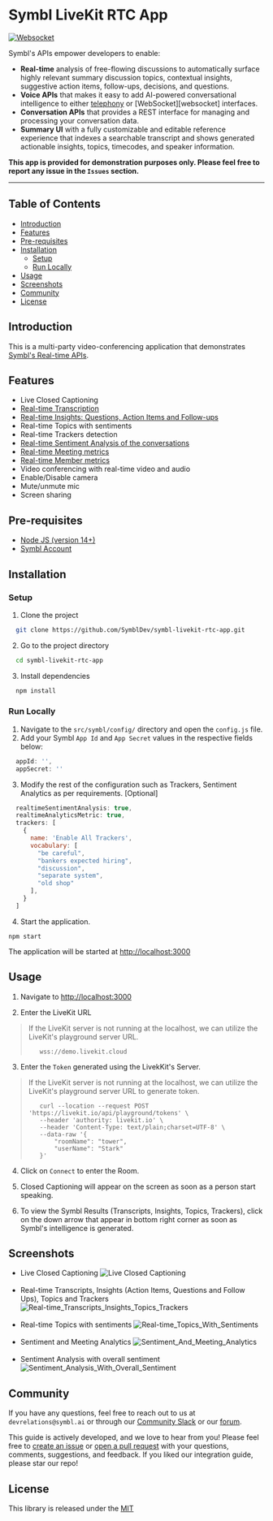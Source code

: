 # Symbl LiveKit RTC App

[![Websocket][symbl_websocket_bright_green_badge]][symbl_streaming_api_docs]


Symbl's APIs empower developers to enable:
- **Real-time** analysis of free-flowing discussions to automatically surface highly relevant summary discussion topics, contextual insights, suggestive action items, follow-ups, decisions, and questions.
- **Voice APIs** that makes it easy to add AI-powered conversational intelligence to either [telephony][telephony] or [WebSocket][websocket] interfaces.
- **Conversation APIs** that provides a REST interface for managing and processing your conversation data.
- **Summary UI** with a fully customizable and editable reference experience that indexes a searchable transcript and shows generated actionable insights, topics, timecodes, and speaker information.

**This app is provided for demonstration purposes only. Please feel free to report any issue in the `Issues` section.**

<hr />


## Table of Contents
- [Introduction](#introduction)
- [Features](#features)
- [Pre-requisites](#pre-requisites)
- [Installation](#installation)
    - [Setup](#setup)
    - [Run Locally](#run-locally)
- [Usage](#usage)
- [Screenshots](#local-development)
- [Community](#community)
- [License](#license)

## Introduction
This is a multi-party video-conferencing application that demonstrates [Symbl's Real-time APIs][symbl_streaming_api_docs].

## Features

- Live Closed Captioning
- [Real-time Transcription](## "Real-time Transcription with different color coding scheme for Senders and Receivers")
- [Real-time Insights: Questions, Action Items and Follow-ups](## "Real-time Insights with different color coding scheme for Senders and Receivers")
- Real-time Topics with sentiments
- Real-time Trackers detection
- [Real-time Sentiment Analysis of the conversations](## "Real-time sentiment analysis (sentence level) and aggregated/overall sentiment categorisation of the conversations. This is demonstrated using a linear graph.")
- [Real-time Meeting metrics](## "Pie Chart to demonstrate the total_talktime, total_silence and total_overlapping_time")
- [Real-time Member metrics](## "Demonstrates the talktime/contribution of a member in the conversations")
- Video conferencing with real-time video and audio
- Enable/Disable camera
- Mute/unmute mic
- Screen sharing

## Pre-requisites

- [Node JS (version 14+)](node_js_download_link)
- [Symbl Account][symbl_signup]

## Installation

### Setup

1. Clone the project

```bash
  git clone https://github.com/SymblDev/symbl-livekit-rtc-app.git
```

2. Go to the project directory

```bash
  cd symbl-livekit-rtc-app
```

3. Install dependencies

```bash
  npm install
```

### Run Locally
1. Navigate to the `src/symbl/config/` directory and open the `config.js` file.
2. Add your Symbl `App Id` and `App Secret` values in the respective fields below:

```javascript
  appId: '',
  appSecret: ''
```

3. Modify the rest of the configuration such as Trackers, Sentiment Analytics as per requirements. [Optional]
```javascript
  realtimeSentimentAnalysis: true,
  realtimeAnalyticsMetric: true,
  trackers: [
    {
      name: 'Enable All Trackers',
      vocabulary: [
        "be careful",
        "bankers expected hiring",
        "discussion",
        "separate system",
        "old shop"
      ],
    }
  ]
```

4. Start the application.
```npm
npm start
```
The application will be started at [http://localhost:3000](http://localhost:3000)

## Usage
1. Navigate to [http://localhost:3000](http://localhost:3000)

2. Enter the LiveKit URL
> If the LiveKit server is not running at the localhost, we can utilize the LiveKit's playground server URL.
> ```http request
>    wss://demo.livekit.cloud
> ```

3. Enter the `Token` generated using the LivekKit's Server.
> If the LiveKit server is not running at the localhost, we can utilize the LiveKit's playground server URL to generate token.
> ```
>    curl --location --request POST 'https://livekit.io/api/playground/tokens' \
>    --header 'authority: livekit.io' \
>    --header 'Content-Type: text/plain;charset=UTF-8' \
>    --data-raw '{
>        "roomName": "tower",
>        "userName": "Stark"
>    }'
> ```

4. Click on `Connect` to enter the Room.

5. Closed Captioning will appear on the screen as soon as a person start speaking.

6. To view the Symbl Results (Transcripts, Insights, Topics, Trackers), click on the down arrow that appear in bottom right corner as soon as Symbl's intelligence is generated. 

## Screenshots

- Live Closed Captioning
  ![Live Closed Captioning](screenshots/Live_Closed_Captioning.png)
<br><br>
- Real-time Transcripts, Insights (Action Items, Questions and Follow Ups), Topics and Trackers 
  ![Real-time_Transcripts_Insights_Topics_Trackers](screenshots/Real-time_Transcripts_Insights_Topics_Trackers.png)
<br><br>
- Real-time Topics with sentiments
  ![Real-time_Topics_With_Sentiments](screenshots/Real-time_Topics_With_Sentiments.png)
<br><br>
- Sentiment and Meeting Analytics
  ![Sentiment_And_Meeting_Analytics](screenshots/Sentiment_And_Meeting_Analytics.png)
<br><br>
- Sentiment Analysis with overall sentiment
  ![Sentiment_Analysis_With_Overall_Sentiment](screenshots/Sentiment_Analysis_With_Overall_Sentiment.png)

## Community

If you have any questions, feel free to reach out to us at `devrelations@symbl.ai` or through our [Community Slack][slack] or our [forum][developer_community].

This guide is actively developed, and we love to hear from you! Please feel free to [create an issue][issues] or [open a pull request][pulls] with your questions, comments, suggestions, and feedback. If you liked our integration guide, please star our repo!

## License

This library is released under the [MIT][license]

[license]: LICENSE.txt
[symbl_websocket_bright_green_badge]: https://img.shields.io/badge/symbl-websocket-brightgreen
[telephony]: https://docs.symbl.ai/docs/telephony/overview/post-api
[symbl_streaming_api_docs]: https://docs.symbl.ai/docs/streamingapi/overview/introduction
[developer_community]: https://community.symbl.ai/?_ga=2.134156042.526040298.1609788827-1505817196.1609788827
[slack]: https://join.slack.com/t/symbldotai/shared_invite/zt-4sic2s11-D3x496pll8UHSJ89cm78CA
[issues]: https://github.com/symblai/symbl-livekit-rtc-app/issues
[pulls]: https://github.com/symblai/symbl-livekit-rtc-app/pulls
[node_js_download_link]: https://nodejs.org/en/download/
[symbl_signup]: https://platform.symbl.ai/#/signup?utm_source=get-info&utm_medium=marcelo&utm_campaign=rep